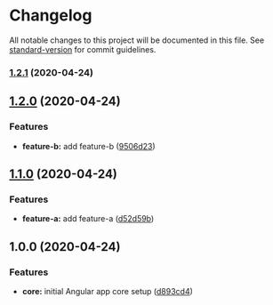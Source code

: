 # Changelog

All notable changes to this project will be documented in this file. See [standard-version](https://github.com/conventional-changelog/standard-version) for commit guidelines.

### [1.2.1](https://github.com/sebgos/husky-demo/compare/v1.2.0...v1.2.1) (2020-04-24)

## [1.2.0](https://github.com/sebgos/husky-demo/compare/v1.1.0...v1.2.0) (2020-04-24)

### Features

- **feature-b:** add feature-b ([9506d23](https://github.com/sebgos/husky-demo/commit/9506d23f86cf11a2c37c67e91bcfd801568f4af9))

## [1.1.0](https://github.com/sebgos/husky-demo/compare/v1.0.0...v1.1.0) (2020-04-24)

### Features

- **feature-a:** add feature-a ([d52d59b](https://github.com/sebgos/husky-demo/commit/d52d59bc312ffbacb64b4c4c64a86100e0d7c7cf))

## 1.0.0 (2020-04-24)

### Features

- **core:** initial Angular app core setup ([d893cd4](https://github.com/sebgos/husky-demo/commit/d893cd4373c2f02f18b02808d97d4cf12423088f))
